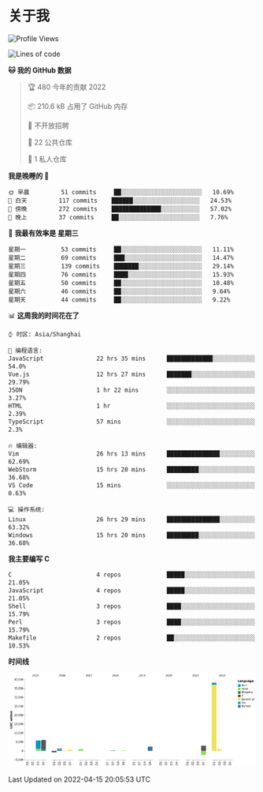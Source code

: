 # 关于我

<!--START_SECTION:waka-->
![Profile Views](http://img.shields.io/badge/%E4%B8%AA%E4%BA%BA%E5%B0%81%E9%9D%A2%E8%A7%82%E7%9C%8B%E6%AC%A1%E6%95%B0-138-blue)

![Lines of code](https://img.shields.io/badge/%E4%BB%8E%E3%80%8C%E4%BD%A0%E5%A5%BD%E4%B8%96%E7%95%8C%E3%80%8D%E6%88%91%E5%B7%B2%E7%BB%8F%E5%86%99%E4%BA%86-57%20Thousand%20%E8%A1%8C%E4%BB%A3%E7%A0%81-blue)

**🐱 我的 GitHub 数据** 

> 🏆 480 今年的贡献 2022
 > 
> 📦 210.6 kB 占用了 GitHub 内存 
 > 
> 🚫 不开放招聘
 > 
> 📜 22 公共仓库 
 > 
> 🔑 1 私人仓库 
 > 
**我是晚睡的 🦉** 

```text
🌞 早晨         51 commits     ██░░░░░░░░░░░░░░░░░░░░░░░   10.69% 
🌆 白天         117 commits    ██████░░░░░░░░░░░░░░░░░░░   24.53% 
🌃 傍晚         272 commits    ██████████████░░░░░░░░░░░   57.02% 
🌙 晚上         37 commits     ██░░░░░░░░░░░░░░░░░░░░░░░   7.76%

```
📅 **我最有效率是 星期三** 

```text
星期一          53 commits     ██░░░░░░░░░░░░░░░░░░░░░░░   11.11% 
星期二          69 commits     ███░░░░░░░░░░░░░░░░░░░░░░   14.47% 
星期三          139 commits    ███████░░░░░░░░░░░░░░░░░░   29.14% 
星期四          76 commits     ████░░░░░░░░░░░░░░░░░░░░░   15.93% 
星期五          50 commits     ██░░░░░░░░░░░░░░░░░░░░░░░   10.48% 
星期六          46 commits     ██░░░░░░░░░░░░░░░░░░░░░░░   9.64% 
星期天          44 commits     ██░░░░░░░░░░░░░░░░░░░░░░░   9.22%

```


📊 **这周我的时间花在了** 

```text
⌚︎ 时区: Asia/Shanghai

💬 编程语言: 
JavaScript               22 hrs 35 mins      █████████████░░░░░░░░░░░░   54.0% 
Vue.js                   12 hrs 27 mins      ███████░░░░░░░░░░░░░░░░░░   29.79% 
JSON                     1 hr 22 mins        ░░░░░░░░░░░░░░░░░░░░░░░░░   3.27% 
HTML                     1 hr                ░░░░░░░░░░░░░░░░░░░░░░░░░   2.39% 
TypeScript               57 mins             ░░░░░░░░░░░░░░░░░░░░░░░░░   2.3%

🔥 编辑器: 
Vim                      26 hrs 13 mins      ███████████████░░░░░░░░░░   62.69% 
WebStorm                 15 hrs 20 mins      █████████░░░░░░░░░░░░░░░░   36.68% 
VS Code                  15 mins             ░░░░░░░░░░░░░░░░░░░░░░░░░   0.63%

💻 操作系统: 
Linux                    26 hrs 29 mins      ███████████████░░░░░░░░░░   63.32% 
Windows                  15 hrs 20 mins      █████████░░░░░░░░░░░░░░░░   36.68%

```

**我主要编写 C** 

```text
C                        4 repos             █████░░░░░░░░░░░░░░░░░░░░   21.05% 
JavaScript               4 repos             █████░░░░░░░░░░░░░░░░░░░░   21.05% 
Shell                    3 repos             ████░░░░░░░░░░░░░░░░░░░░░   15.79% 
Perl                     3 repos             ████░░░░░░░░░░░░░░░░░░░░░   15.79% 
Makefile                 2 repos             ██░░░░░░░░░░░░░░░░░░░░░░░   10.53%

```


**时间线**

![Chart not found](https://raw.githubusercontent.com/Arondight/Arondight/master/charts/bar_graph.png) 


 Last Updated on 2022-04-15 20:05:53 UTC
<!--END_SECTION:waka-->
